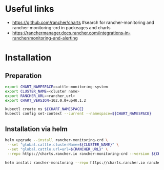 # Useful links
- https://github.com/rancher/charts #search for rancher-monitoring and rancher-monitoring-crd in packeages and charts
- https://ranchermanager.docs.rancher.com/integrations-in-rancher/monitoring-and-alerting

# Installation
## Preparation
``` bash
export CHART_NAMESPACE=cattle-monitoring-system
export CLUSTER_NAME=<cluster name> 
export RANCHER_URL=<rancher_url>
export CHART_VERSION=102.0.0+up40.1.2

kubectl create ns ${CHART_NAMESPACE}
kubectl config set-context --current --namespace=${CHART_NAMESPACE}
```

## Installation via helm
``` bash
helm upgrade --install rancher-monitoring-crd \
 --set "global.cattle.clusterName=${CLUSTER_NAME}" \
 --set "global.cattle.url=url=${RANCHER_URL}" \
 --repo https://charts.rancher.io rancher-monitoring-crd --version ${CHART_VERSION} \

helm install rancher-monitoring --repo https://charts.rancher.io rancher-monitoring --version ${CHART_VERSION}
```
